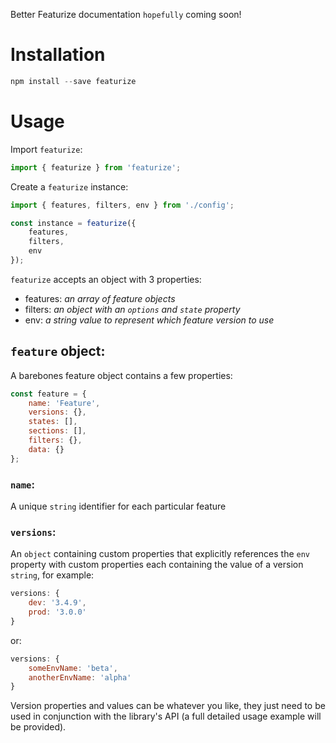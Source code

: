 Better Featurize documentation `hopefully` coming soon!

# Installation

```javascript
npm install --save featurize
```

# Usage

Import `featurize`:

```javascript
import { featurize } from 'featurize';
```

Create a `featurize` instance:

```javascript
import { features, filters, env } from './config';

const instance = featurize({
	features,
	filters,
	env
});
```

`featurize` accepts an object with 3 properties:

-   features: _an array of feature objects_
-   filters: _an object with an `options` and `state` property_
-   env: _a string value to represent which feature version to use_

## `feature` object:

A barebones feature object contains a few properties:

```javascript
const feature = {
	name: 'Feature',
	versions: {},
	states: [],
	sections: [],
	filters: {},
	data: {}
};
```

### `name`:

A unique `string` identifier for each particular feature

### `versions`:

An `object` containing custom properties that explicitly references the `env` property with custom properties each containing the value of a version `string`, for example:

```javascript
versions: {
    dev: '3.4.9',
    prod: '3.0.0'
}
```

or:

```javascript
versions: {
    someEnvName: 'beta',
    anotherEnvName: 'alpha'
}
```

Version properties and values can be whatever you like, they just need to be used in conjunction with the library's API (a full detailed usage example will be provided).
